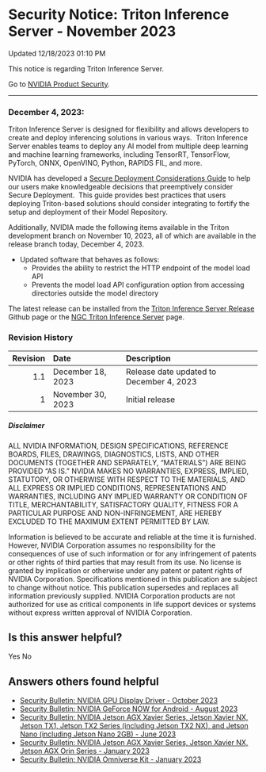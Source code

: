 

Security Notice: Triton Inference Server - November 2023
========================================================




 Updated 12/18/2023 01:10 PM



This notice is regarding Triton Inference Server. 


Go to [NVIDIA Product Security](https://www.nvidia.com/security/).






---




### December 4, 2023:


Triton Inference Server is designed for flexibility and allows developers to create and deploy inferencing solutions in various ways.  Triton Inference Server enables teams to deploy any AI model from multiple deep learning and machine learning frameworks, including TensorRT, TensorFlow, PyTorch, ONNX, OpenVINO, Python, RAPIDS FIL, and more.   

  

NVIDIA has developed a [Secure Deployment Considerations Guide](https://github.com/triton-inference-server/server/blob/r23.11/docs/customization_guide/deploy.md) to help our users make knowledgeable decisions that preemptively consider Secure Deployment.  This guide provides best practices that users deploying Triton-based solutions should consider integrating to fortify the setup and deployment of their Model Repository.  


Additionally, NVIDIA made the following items available in the Triton development branch on November 10, 2023, all of which are available in the release branch today, December 4, 2023. 


* Updated software that behaves as follows:
	+ Provides the ability to restrict the HTTP endpoint of the model load API
	+ Prevents the model load API configuration option from accessing directories outside the model directory


The latest release can be installed from the [Triton Inference Server Release](https://github.com/triton-inference-server/server/releases) Github page or the [NGC Triton Inference Server](https://catalog.ngc.nvidia.com/orgs/nvidia/containers/tritonserver) page.
### Revision History


| Revision | Date | Description |
|-----------:|:------------------|:-----------------------------------------|
| 1.1 | December 18, 2023 | Release date updated to December 4, 2023 |
| 1 | November 30, 2023 | Initial release |
##### Disclaimer


ALL NVIDIA INFORMATION, DESIGN SPECIFICATIONS, REFERENCE BOARDS, FILES, DRAWINGS, DIAGNOSTICS, LISTS, AND OTHER DOCUMENTS (TOGETHER AND SEPARATELY, “MATERIALS”) ARE BEING PROVIDED “AS IS.” NVIDIA MAKES NO WARRANTIES, EXPRESS, IMPLIED, STATUTORY, OR OTHERWISE WITH RESPECT TO THE MATERIALS, AND ALL EXPRESS OR IMPLIED CONDITIONS, REPRESENTATIONS AND WARRANTIES, INCLUDING ANY IMPLIED WARRANTY OR CONDITION OF TITLE, MERCHANTABILITY, SATISFACTORY QUALITY, FITNESS FOR A PARTICULAR PURPOSE AND NON-INFRINGEMENT, ARE HEREBY EXCLUDED TO THE MAXIMUM EXTENT PERMITTED BY LAW.


Information is believed to be accurate and reliable at the time it is furnished. However, NVIDIA Corporation assumes no responsibility for the consequences of use of such information or for any infringement of patents or other rights of third parties that may result from its use. No license is granted by implication or otherwise under any patent or patent rights of NVIDIA Corporation. Specifications mentioned in this publication are subject to change without notice. This publication supersedes and replaces all information previously supplied. NVIDIA Corporation products are not authorized for use as critical components in life support devices or systems without express written approval of NVIDIA Corporation.










Is this answer helpful?
-----------------------



Yes
No







Answers others found helpful
----------------------------


* [Security Bulletin: NVIDIA GPU Display Driver - October 2023](/app/answers/detail/a_id/5491/related/1)
* [Security Bulletin: NVIDIA GeForce NOW for Android - August 2023](/app/answers/detail/a_id/5476/related/1)
* [Security Bulletin: NVIDIA Jetson AGX Xavier Series, Jetson Xavier NX, Jetson TX1, Jetson TX2 Series (including Jetson TX2 NX), and Jetson Nano (including Jetson Nano 2GB) - June 2023](/app/answers/detail/a_id/5466/related/1)
* [Security Bulletin: NVIDIA Jetson AGX Xavier Series, Jetson Xavier NX, Jetson AGX Orin Series - January 2023](/app/answers/detail/a_id/5442/related/1)
* [Security Bulletin: NVIDIA Omniverse Kit - January 2023](/app/answers/detail/a_id/5418/related/1)








